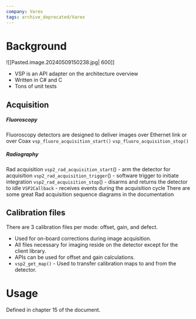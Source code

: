 ```yaml
---
company: Varex
tags: archive_deprecated/Varex
---
```

# Background
![[Pasted.image.20240509150238.jpg| 600]]
- VSP is an API adapter on the architecture overview
- Written in C# and C
- Tons of unit tests
## Acquisition
##### Fluoroscopy
Fluoroscopy detectors are designed to deliver images over Ethernet link or over Coax
`vsp_fluoro_acquisition_start()`
`vsp_fluoro_acquisition_stop()`
##### Radiography
Rad acquisition 
`vsp2_rad_acquisition_start`() - arm the detector for acquisition
`vsp2_rad_acquisition_trigger`() - software trigger to initiate integration
`vsp2_rad_acquisition_stop`() - disarms and returns the detector to idle
`VSP2Callback` - receives events during the acquisition cycle
There are some great Rad acquisition sequence diagrams in the documentation 
## Calibration files
There are 3 calibration files per mode: offset, gain, and defect. 
- Used for on-board corrections during image acquisition. 
- All files necessary for imaging reside on the detector except for the client library. 
- APIs can be used for offset and gain calculations. 
- `vsp2_get_map()`
		- Used to transfer calibration maps to and from the detector.
# Usage
Defined in chapter 15 of the document. 